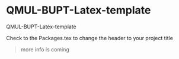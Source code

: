 # QMUL-BUPT-Latex-template
QMUL-BUPT-Latex-template 

Check to the Packages.tex to change the header to your project title

> more info is coming

